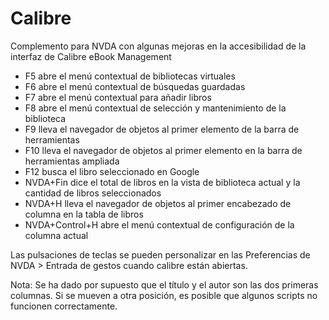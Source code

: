 # Calibre
Complemento para NVDA con algunas mejoras en la accesibilidad de la interfaz de Calibre eBook Management 

* F5 abre el menú contextual de bibliotecas virtuales 
* F6 abre el menú contextual de búsquedas guardadas 
* F7 abre el menú contextual para añadir libros 
* F8 abre el menú contextual de selección y mantenimiento de la biblioteca 
* F9 lleva el navegador de objetos al  primer elemento de la barra de herramientas 
* F10 lleva el navegador de objetos al primer elemento en la barra de herramientas ampliada 
* F12 busca el libro seleccionado en Google
* NVDA+Fin dice el total de libros en la vista de biblioteca actual y la cantidad de libros seleccionados
* NVDA+H lleva el navegador de objetos al primer encabezado de columna en la tabla de libros
* NVDA+Control+H abre el menú contextual de configuración de la columna actual 

Las pulsaciones de teclas se pueden personalizar en las Preferencias de NVDA > Entrada de gestos cuando calibre están abiertas. 

Nota: Se ha dado por supuesto que el título y el autor son las dos primeras columnas. Si   se mueven a otra posición, es posible que algunos scripts no funcionen correctamente. 
